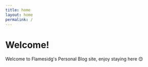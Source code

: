 ```yaml
---
title: home
layout: home
permalink: /
---
```


# Welcome!

Welcome to Flamesidg's Personal Blog site, enjoy staying here 😊
